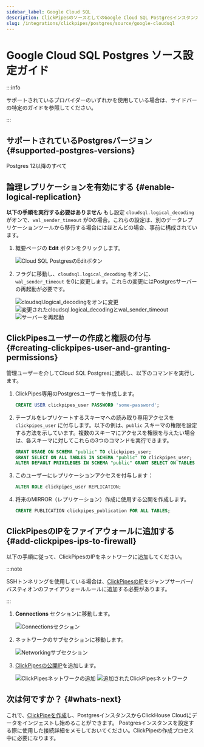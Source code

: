 ```yaml
---
sidebar_label: Google Cloud SQL
description: ClickPipesのソースとしてのGoogle Cloud SQL Postgresインスタンスの設定
slug: /integrations/clickpipes/postgres/source/google-cloudsql
---
```


# Google Cloud SQL Postgres ソース設定ガイド

:::info

サポートされているプロバイダーのいずれかを使用している場合は、サイドバーの特定のガイドを参照してください。

:::


## サポートされているPostgresバージョン {#supported-postgres-versions}

Postgres 12以降のすべて

## 論理レプリケーションを有効にする {#enable-logical-replication}

**以下の手順を実行する必要はありません** もし設定 `cloudsql.logical_decoding` がオンで、`wal_sender_timeout` が0の場合。これらの設定は、別のデータレプリケーションツールから移行する場合にはほとんどの場合、事前に構成されています。

1. 概要ページの **Edit** ボタンをクリックします。

   ![Cloud SQL PostgresのEditボタン](images/setup/google-cloudsql/edit.png)


2. フラグに移動し、`cloudsql.logical_decoding` をオンに、`wal_sender_timeout` を0に変更します。これらの変更にはPostgresサーバーの再起動が必要です。

   ![`cloudsql.logical_decoding`をオンに変更](images/setup/google-cloudsql/cloudsql_logical_decoding1.png)
   ![変更された`cloudsql.logical_decoding`と`wal_sender_timeout`](images/setup/google-cloudsql/cloudsql_logical_decoding2.png)
   ![サーバーを再起動](images/setup/google-cloudsql/cloudsql_logical_decoding3.png)


## ClickPipesユーザーの作成と権限の付与 {#creating-clickpipes-user-and-granting-permissions}

管理ユーザーを介してCloud SQL Postgresに接続し、以下のコマンドを実行します。

1. ClickPipes専用のPostgresユーザーを作成します。

   ```sql
   CREATE USER clickpipes_user PASSWORD 'some-password';
   ```

2. テーブルをレプリケートするスキーマへの読み取り専用アクセスを `clickpipes_user` に付与します。以下の例は、`public` スキーマの権限を設定する方法を示しています。複数のスキーマにアクセスを権限を与えたい場合は、各スキーマに対してこれらの3つのコマンドを実行できます。

   ```sql
   GRANT USAGE ON SCHEMA "public" TO clickpipes_user;
   GRANT SELECT ON ALL TABLES IN SCHEMA "public" TO clickpipes_user;
   ALTER DEFAULT PRIVILEGES IN SCHEMA "public" GRANT SELECT ON TABLES TO clickpipes_user;
   ```

3. このユーザーにレプリケーションアクセスを付与します：

   ```sql
   ALTER ROLE clickpipes_user REPLICATION;
   ```

4. 将来のMIRROR（レプリケーション）作成に使用する公開を作成します。

   ```sql
   CREATE PUBLICATION clickpipes_publication FOR ALL TABLES;
   ```

[//]: # (TODO SSHトンネリングの追加)


## ClickPipesのIPをファイアウォールに追加する {#add-clickpipes-ips-to-firewall}

以下の手順に従って、ClickPipesのIPをネットワークに追加してください。

:::note

SSHトンネリングを使用している場合は、[ClickPipesのIP](../../index.md#list-of-static-ips)をジャンプサーバー/バスティオンのファイアウォールルールに追加する必要があります。

:::

1. **Connections** セクションに移動します。

   ![Connectionsセクション](images/setup/google-cloudsql/connections.png)

2. ネットワークのサブセクションに移動します。

   ![Networkingサブセクション](images/setup/google-cloudsql/connections_networking.png)

3. [ClickPipesの公開IP](../../index.md#list-of-static-ips)を追加します。

   ![ClickPipesネットワークの追加](images/setup/google-cloudsql/firewall1.png)
   ![追加されたClickPipesネットワーク](images/setup/google-cloudsql/firewall2.png) 


## 次は何ですか？ {#whats-next}

これで、[ClickPipeを作成](../index.md)し、PostgresインスタンスからClickHouse Cloudにデータをインジェストし始めることができます。
Postgresインスタンスを設定する際に使用した接続詳細をメモしておいてください。ClickPipeの作成プロセス中に必要になります。
